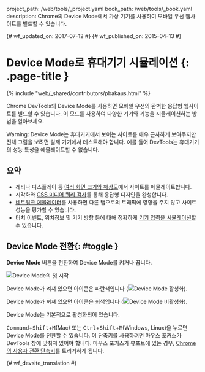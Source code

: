 project_path: /web/tools/_project.yaml
book_path: /web/tools/_book.yaml
description: Chrome의 Device Mode에서 가상 기기를 사용하여 모바일 우선 웹사이트를 빌드할 수 있습니다.

{# wf_updated_on: 2017-07-12 #}
{# wf_published_on: 2015-04-13 #}

# Device Mode로 휴대기기 시뮬레이션 {: .page-title }

{% include "web/_shared/contributors/pbakaus.html" %}

Chrome DevTools의 Device Mode를 사용하면 모바일 우선의 완벽한 응답형 웹사이트를 빌드할 수 있습니다. 이 모드를 사용하여 다양한 기기와 기능을 시뮬레이션하는 방법을 알아보세요.

Warning: Device Mode는 휴대기기에서 보이는 사이트를 매우 근사하게 보여주지만
전체 그림을 보려면
실제 기기에서 테스트해야 합니다. 예를 들어 DevTools는 휴대기기의
성능 특성을 에뮬레이트할 수 없습니다.


## 요약

* 레티나 디스플레이 등 [여러 화면 크기와 해상도](/web/tools/chrome-devtools/device-mode/emulate-mobile-viewports)에서 사이트를 에뮬레이트합니다.
* 시각화와 [CSS 미디어 쿼리 검사](/web/tools/chrome-devtools/iterate/device-mode/media-queries)를 통해 응답형 디자인을 완성합니다.
* [네트워크 에뮬레이터](/web/tools/chrome-devtools/network-performance/network-conditions)를 사용하면 다른 탭으로의 트래픽에 영향을 주지 않고 사이트 성능을 평가할 수 있습니다.
* 터치 이벤트, 위치정보 및 기기 방향 등에 대해 정확하게 [기기 입력을 시뮬레이션](/web/tools/chrome-devtools/device-mode/device-input-and-sensors)할 수 있습니다.

## Device Mode 전환{: #toggle }

**Device Mode** 버튼을 전환하여 Device Mode를 켜거나 끕니다.

![Device Mode의 첫 시작](imgs/device-mode-initial-view.png)

Device Mode가 켜져 있으면 아이콘은 파란색입니다
(![Device Mode 활성화](imgs/device-mode-on.png)).

Device Mode가 꺼져 있으면 아이콘은 회색입니다
(![Device Mode 비활성화](imgs/device-mode-off.png)).

Device Mode는 기본적으로 활성화되어 있습니다. 

<kbd>Command</kbd>+<kbd>Shift</kbd>+<kbd>M</kbd>(Mac) 또는
<kbd>Ctrl</kbd>+<kbd>Shift</kbd>+<kbd>M</kbd>(Windows, Linux)을 누르면 Device Mode를 전환할 수 있습니다.
이 단축키를 사용하려면 마우스 포커스가 DevTools 창에 맞춰져 있어야 합니다.
마우스 포커스가 뷰포트에 있는 경우, [Chrome의 사용자 전환
단축키](https://support.google.com/chrome/answer/157179)를 트리거하게 됩니다.






{# wf_devsite_translation #}
